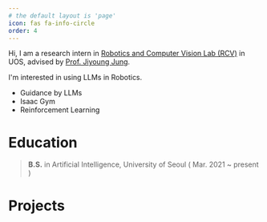 ```yaml
---
# the default layout is 'page'
icon: fas fa-info-circle
order: 4
---
```




Hi, I am a research intern in [Robotics and Computer Vision Lab (RCV)](https://sites.google.com/view/rcvuos/home) in UOS, advised by [Prof. Jiyoung Jung](https://sites.google.com/view/rcvuos/Members/professor-personal-page?authuser=0).



I'm interested in using LLMs in Robotics.

- Guidance by LLMs
- Isaac Gym
- Reinforcement Learning



# Education

> **B.S.** in Artificial Intelligence, University of Seoul
> ( Mar. 2021 ~ present )





# Projects

